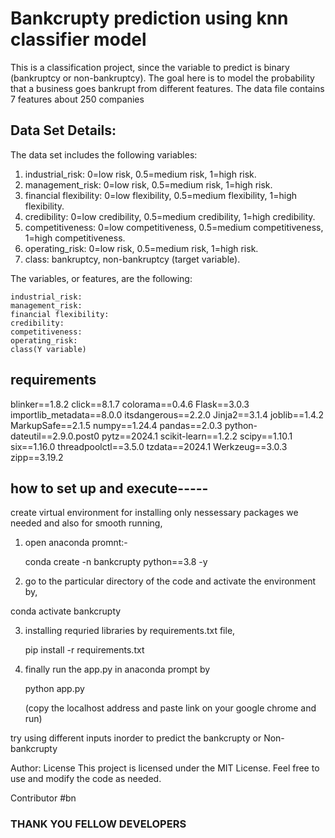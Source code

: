 # Bankcrupty prediction using knn classifier model

This is a classification project, since the variable to predict is binary (bankruptcy or non-bankruptcy). The goal here is to model the probability that a business goes bankrupt from different features.
The data file contains 7 features about 250 companies
 
   ## Data Set Details:

The data set includes the following variables:

1.	industrial_risk: 0=low risk, 0.5=medium risk, 1=high risk.
2.	management_risk: 0=low risk, 0.5=medium risk, 1=high risk.
3.	financial flexibility: 0=low flexibility, 0.5=medium flexibility, 1=high flexibility.
4.	credibility: 0=low credibility, 0.5=medium credibility, 1=high credibility.
5.	competitiveness: 0=low competitiveness, 0.5=medium competitiveness, 1=high competitiveness.
6.	operating_risk: 0=low risk, 0.5=medium risk, 1=high risk.
7.	class: bankruptcy, non-bankruptcy (target variable).



The variables, or features, are the following:

    industrial_risk: 
	management_risk: 	
    financial flexibility: 
	credibility:
	competitiveness:
    operating_risk: 
	class(Y variable)

## requirements
blinker==1.8.2
click==8.1.7
colorama==0.4.6
Flask==3.0.3
importlib_metadata==8.0.0
itsdangerous==2.2.0
Jinja2==3.1.4
joblib==1.4.2
MarkupSafe==2.1.5
numpy==1.24.4
pandas==2.0.3
python-dateutil==2.9.0.post0
pytz==2024.1
scikit-learn==1.2.2
scipy==1.10.1
six==1.16.0
threadpoolctl==3.5.0
tzdata==2024.1
Werkzeug==3.0.3
zipp==3.19.2



## how to set up and execute-----

create virtual environment for installing only nessessary packages we needed and also for smooth running,

1. open anaconda promnt:-

    conda create -n bankcrupty python==3.8 -y     

2. go to the particular directory of the code and activate the environment by,

 conda activate bankcrupty
     
     

3. installing requried libraries by requirements.txt file,

    pip install -r requirements.txt

4. finally run the app.py in anaconda prompt by
    
    python app.py 

    (copy the localhost address and paste link on your google chrome and run)


try using different inputs inorder to predict the bankcrupty or Non-bankcrupty 


Author:
License This project is licensed under the MIT License. Feel free to use and modify the code as needed.

Contributor #bn

### THANK YOU FELLOW DEVELOPERS